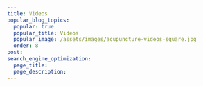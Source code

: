 ```yaml
---
title: Videos
popular_blog_topics:
  popular: true
  popular_title: Videos
  popular_image: /assets/images/acupuncture-videos-square.jpg
  order: 8
post:
search_engine_optimization:
  page_title:
  page_description:
---
```

